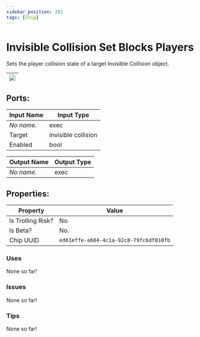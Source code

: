 ```yaml
---
sidebar_position: 281
tags: [Chip]
---
```


# Invisible Collision Set Blocks Players


Sets the player collision state of a target Invisible Collision object.

| ![](https://images-ext-2.discordapp.net/external/MPmIaQzlEPmgGWlgi-WxBBXt0Bjv_zWPkg1y1f_sy3s/https/www.recroomcircuits.com/image/circuit/absolute-value?width=206&height=108) |
|-----|

## Ports:

| Input Name | Input Type |
|-----------|-----------|
| *No name.* | exec |
| Target | invisible collision |
| Enabled | bool |

| Output Name | Output Type |
|-----------|-----------|
| *No name.* | exec |

## Properties:

| Property  | Value |
|-------------------|-----------|
| Is Trolling Risk? | No. |
| Is Beta? | No. |
| Chip UUID | `ed61effe-a684-4c1a-92c8-79fc6df010fb` |

### Uses
None so far!

### Issues
None so far!

### Tips
None so far!
